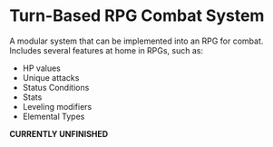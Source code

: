 # **Turn-Based RPG Combat System**

A modular system that can be implemented into an RPG for combat. Includes several features at home in RPGs, such as:
- HP values
- Unique attacks
- Status Conditions
- Stats
- Leveling modifiers
- Elemental Types

**CURRENTLY UNFINISHED**
